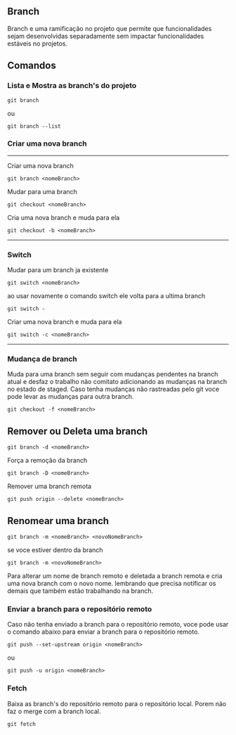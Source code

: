 ## Branch
Branch e uma ramificação no projeto que permite que funcionalidades sejam desenvolvidas separadamente sem impactar funcionalidades estáveis no projetos.

## Comandos
### Lista e Mostra as branch's do projeto
```
git branch 
```
ou
```
git branch --list
```
### Criar uma nova branch
---
Criar uma nova branch
```
git branch <nomeBranch>
```
Mudar para uma branch
```
git checkout <nomeBranch>
```
Cria uma nova branch e muda para ela
```
git checkout -b <nomeBranch>
```
---
### Switch
Mudar para um branch ja existente
```
git switch <nomeBranch>
```
ao usar novamente o comando switch ele volta para a ultima branch
```
git switch -
```
Criar uma nova branch e muda para ela
```
git switch -c <nomeBranch>
```
---
### Mudança de branch
Muda para uma branch sem seguir com mudanças pendentes na branch atual e desfaz o trabalho não comitato adicionando as mudanças na branch no estado de staged. Caso tenha mudanças não rastreadas pelo git voce pode levar as mudanças para outra branch.
```
git checkout -f <nomeBranch>
```


## Remover ou Deleta uma branch
```
git branch -d <nomeBranch>
```
Força a remoção da branch
```
git branch -D <nomeBranch>
```
Remover uma branch remota
```
git push origin --delete <nomeBranch>
```
## Renomear uma branch
```
git branch -m <nomeBranch> <novoNomeBranch>
```
se voce estiver dentro da branch
```
git branch -m <novoNomeBranch>
```

Para alterar um nome de branch remoto e deletada a branch remota e cria uma nova branch com o novo nome. lembrando que precisa notificar os demais que também estão trabalhando na branch.

### Enviar a branch para o repositório remoto
Caso não tenha enviado a branch para o repositório remoto, voce pode usar o comando abaixo para enviar a branch para o repositório remoto.
```
git push --set-upstream origin <nomeBranch>
```
ou
```
git push -u origin <nomeBranch>
```
### Fetch
Baixa as branch's do repositório remoto para o repositório local. Porem não faz o merge com a branch local.
```
git fetch
```